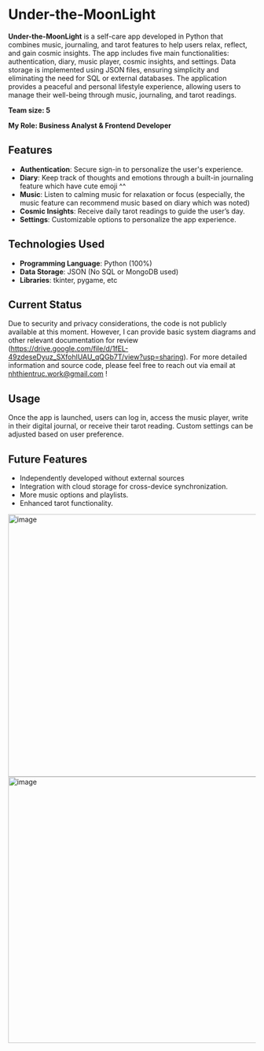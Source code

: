 # Under-the-MoonLight 
**Under-the-MoonLight** is a self-care app developed in Python that combines music, journaling, and tarot features to help users relax, reflect, and gain cosmic insights. The app includes five main functionalities: authentication, diary, music player, cosmic insights, and settings. Data storage is implemented using JSON files, ensuring simplicity and eliminating the need for SQL or external databases. The application provides a peaceful and personal lifestyle experience, allowing users to manage their well-being through music, journaling, and tarot readings.

**Team size: 5**

**My Role: Business Analyst & Frontend Developer**

## Features

- **Authentication**: Secure sign-in to personalize the user's experience.
- **Diary**: Keep track of thoughts and emotions through a built-in journaling feature which have cute emoji ^^
- **Music**: Listen to calming music for relaxation or focus (especially, the music feature can recommend music based on diary which was noted)
- **Cosmic Insights**: Receive daily tarot readings to guide the user’s day.
- **Settings**: Customizable options to personalize the app experience.

## Technologies Used

- **Programming Language**: Python (100%)
- **Data Storage**: JSON (No SQL or MongoDB used)
- **Libraries**: tkinter, pygame, etc

## Current Status
Due to security and privacy considerations, the code is not publicly available at this moment. However, I can provide basic system diagrams and other relevant documentation for review (https://drive.google.com/file/d/1fEL-49zdeseDyuz_SXfohlUAU_qQGb7T/view?usp=sharing). For more detailed information and source code, please feel free to reach out via email at nhthientruc.work@gmail.com !

## Usage
Once the app is launched, users can log in, access the music player, write in their digital journal, or receive their tarot reading. Custom settings can be adjusted based on user preference.

## Future Features 
- Independently developed without external sources
- Integration with cloud storage for cross-device synchronization.
- More music options and playlists.
- Enhanced tarot functionality.

<img width="533" alt="image" src="https://github.com/user-attachments/assets/6e64bc7c-7496-459c-a558-970c34e61a6a" />
<img width="541" alt="image" src="https://github.com/user-attachments/assets/8f738bbb-ce0c-454b-be5a-f94c909fcfc0" />





